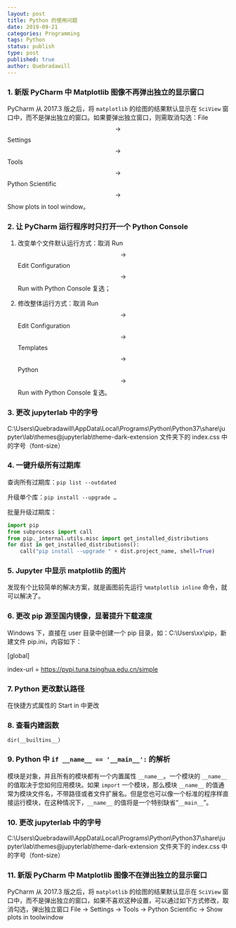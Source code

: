 ```yaml
---
layout: post
title: Python 的使用问题
date: 2019-09-21
categories: Programming
tags: Python
status: publish
type: post
published: true
author: Quebradawill
---
```


### 1. 新版 PyCharm 中 Matplotlib 图像不再弹出独立的显示窗口

PyCharm 从 2017.3 版之后，将 `matplotlib` 的绘图的结果默认显示在 `SciView` 窗口中，而不是弹出独立的窗口。如果要弹出独立窗口，则需取消勾选：File $$\to$$ Settings $$\to$$ Tools $$\to$$ Python Scientific $$\to$$ Show plots in tool window。

### 2. 让 PyCharm 运行程序时只打开一个 Python Console

1) 改变单个文件默认运行方式：取消 Run $$\to$$ Edit Configuration $$\to$$ Run with Python Console 复选；

2) 修改整体运行方式：取消 Run $$\to$$ Edit Configuration $$\to$$ Templates $$\to$$ Python $$\to$$ Run with Python Console 复选。

### 3. 更改 jupyterlab 中的字号

C:\Users\Quebradawill\AppData\Local\Programs\Python\Python37\share\jupyter\lab\themes\@jupyterlab\theme-dark-extension 文件夹下的 index.css 中的字号（font-size）

### 4. 一键升级所有过期库

查询所有过期库：`pip list --outdated`

升级单个库：`pip install --upgrade …`

批量升级过期库：

```Python
import pip
from subprocess import call
from pip._internal.utils.misc import get_installed_distributions
for dist in get_installed_distributions():
    call("pip install --upgrade " + dist.project_name, shell=True)
```

### 5. Jupyter 中显示 matplotlib 的图片

发现有个比较简单的解决方案，就是画图前先运行 `%matplotlib inline` 命令，就可以解决了。

### 6. 更改 pip 源至国内镜像，显著提升下载速度

Windows 下，直接在 user 目录中创建一个 pip 目录，如：C:\Users\xx\pip，新建文件 pip.ini，内容如下：

[global]

index-url = https://pypi.tuna.tsinghua.edu.cn/simple

### 7. Python 更改默认路径

在快捷方式属性的 Start in 中更改

### 8. 查看内建函数

`dir(__builtins__)`

### 9. Python 中 `if __name__ == '__main__':` 的解析

模块是对象，并且所有的模块都有一个内置属性 `__name__`。一个模块的 `__name__` 的值取决于您如何应用模块。如果 `import` 一个模块，那么模块 `__name__` 的值通常为模块文件名，不带路径或者文件扩展名。但是您也可以像一个标准的程序样直接运行模块，在这种情况下，`__name__` 的值将是一个特别缺省“`__main__`”。

### 10. 更改 jupyterlab 中的字号

C:\Users\Quebradawill\AppData\Local\Programs\Python\Python37\share\jupyter\lab\themes\@jupyterlab\theme-dark-extension 文件夹下的 index.css 中的字号（font-size）

### 11. 新版 PyCharm 中 Matplotlib 图像不在弹出独立的显示窗口

PyCharm 从 2017.3 版之后，将 `matplotlib` 的绘图的结果默认显示在 `SciView` 窗口中，而不是弹出独立的窗口，如果不喜欢这种设置，可以通过如下方式修改，取消勾选，弹出独立窗口 File $\to$ Settings $\to$ Tools $\to$ Python Scientific $\to$ Show plots in toolwindow

